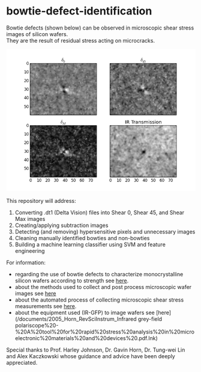 # bowtie-defect-identification
Bowtie defects (shown below) can be observed in microscopic shear stress images of silicon wafers.  
They are the result of residual stress acting on microcracks.  

![Example Bowtie Defect](images/0009raw_1188.png)

This repository will address:
1. Converting .dt1 (Delta Vision) files into Shear 0, Shear 45, and Shear Max images
1. Creating/applying subtraction images
1. Detecting (and removing) hypersensitive pixels and unnecessary images
1. Cleaning manually identified bowties and non-bowties
1. Building a machine learning classifier using SVM and feature engineering

For information:
* regarding the use of bowtie defects to characterize monocrystalline silicon wafers according to strength see [here](/documents/NDPE%20CHAR%20OF%20cSi%20PV%20WAFERS.pdf).
* about the methods used to collect and post process microscopic wafer images see [here](/documents/Overview%20of%20IR-GFP%20Wafer%20Image%20Data%20Set.pdf.ink)
* about the automated process of collecting microscopic shear stress measurements see [here](/documents/IR-GFP-automation.pdf).
* about the equipment used (IR-GFP) to image wafers see [here](/documents/2005_Horn_RevSciInstrum_Infrared grey-field polariscope%20-%20A%20tool%20for%20rapid%20stress%20analysis%20in%20microelectronic%20materials%20and%20devices%20.pdf.lnk)

Special thanks to Prof. Harley Johnson, Dr. Gavin Horn, Dr. Tung-wei Lin and Alex Kaczkowski whose guidance and advice have been deeply appreciated.


